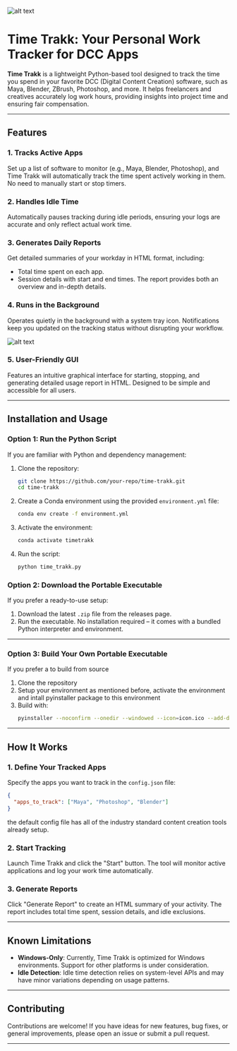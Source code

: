 ![alt text](https://blog.anildevran.com/content/images/size/w800/format/webp/2024/11/ZBrush_SzxcQyMY2R-1.png)

# Time Trakk: Your Personal Work Tracker for DCC Apps

**Time Trakk** is a lightweight Python-based tool designed to track the time you spend in your favorite DCC (Digital Content Creation) software, such as Maya, Blender, ZBrush, Photoshop, and more. It helps freelancers and creatives accurately log work hours, providing insights into project time and ensuring fair compensation.

---

## Features

### 1. Tracks Active Apps
Set up a list of software to monitor (e.g., Maya, Blender, Photoshop), and Time Trakk will automatically track the time spent actively working in them. No need to manually start or stop timers.

### 2. Handles Idle Time
Automatically pauses tracking during idle periods, ensuring your logs are accurate and only reflect actual work time.

### 3. Generates Daily Reports
Get detailed summaries of your workday in HTML format, including:
- Total time spent on each app.
- Session details with start and end times.
The report provides both an overview and in-depth details.

### 4. Runs in the Background
Operates quietly in the background with a system tray icon. Notifications keep you updated on the tracking status without disrupting your workflow.

![alt text](https://blog.anildevran.com/content/images/2024/11/image-3.png)

### 5. User-Friendly GUI
Features an intuitive graphical interface for starting, stopping, and generating detailed usage report in HTML. Designed to be simple and accessible for all users.

---

## Installation and Usage

### **Option 1: Run the Python Script**
If you are familiar with Python and dependency management:
1. Clone the repository:
   ```bash
   git clone https://github.com/your-repo/time-trakk.git
   cd time-trakk
   ```
2. Create a Conda environment using the provided `environment.yml` file:
   ```bash
   conda env create -f environment.yml
   ```
3. Activate the environment:
   ```bash
   conda activate timetrakk
   ```
4. Run the script:
   ```bash
   python time_trakk.py
   ```

### **Option 2: Download the Portable Executable**
If you prefer a ready-to-use setup:
1. Download the latest `.zip` file from the releases page.
2. Run the executable. No installation required – it comes with a bundled Python interpreter and environment.

---

### **Option 3: Build Your Own Portable Executable**
If you prefer a to build from source
1. Clone the repository
2. Setup your environment as mentioned before, activate the environment and intall pyinstaller package to this environment
3. Build with:
   ```bash
   pyinstaller --noconfirm --onedir --windowed --icon=icon.ico --add-data "config.json;data" --add-data "time_data.json;data" --add-data "icon.ico;data" --collect-all PyQt6 --hidden-import=win32gui --hidden-import=win32process TimeTrakk.py
   ```

---
## How It Works

### 1. Define Your Tracked Apps
Specify the apps you want to track in the `config.json` file:
```json
{
  "apps_to_track": ["Maya", "Photoshop", "Blender"]
}
```
the default config file has all of the industry standard content creation tools already setup.

### 2. Start Tracking
Launch Time Trakk and click the "Start" button. The tool will monitor active applications and log your work time automatically.

### 3. Generate Reports
Click "Generate Report" to create an HTML summary of your activity. The report includes total time spent, session details, and idle exclusions.

---

## Known Limitations

- **Windows-Only**: Currently, Time Trakk is optimized for Windows environments. Support for other platforms is under consideration.
- **Idle Detection**: Idle time detection relies on system-level APIs and may have minor variations depending on usage patterns.

---

## Contributing

Contributions are welcome! If you have ideas for new features, bug fixes, or general improvements, please open an issue or submit a pull request.

---

